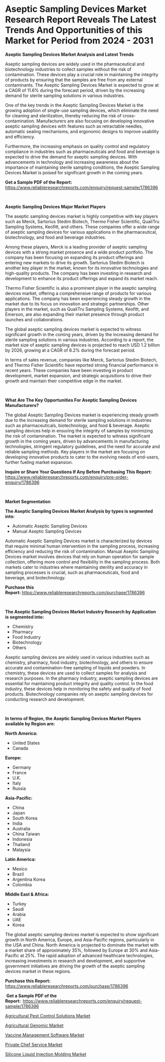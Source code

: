 <p><h1>Aseptic Sampling Devices Market Research Report Reveals The Latest Trends And Opportunities of this Market for Period from 2024 - 2031</h1></p><p><strong>Aseptic Sampling Devices Market Analysis and Latest Trends</strong></p>
<p><p>Aseptic sampling devices are widely used in the pharmaceutical and biotechnology industries to collect samples without the risk of contamination. These devices play a crucial role in maintaining the integrity of products by ensuring that the samples are free from any external contaminants. The Aseptic Sampling Devices Market is expected to grow at a CAGR of 11.6% during the forecast period, driven by the increasing demand for sterile sampling solutions in various industries.</p><p>One of the key trends in the Aseptic Sampling Devices Market is the growing adoption of single-use sampling devices, which eliminate the need for cleaning and sterilization, thereby reducing the risk of cross-contamination. Manufacturers are also focusing on developing innovative aseptic sampling devices with features such as retractable needles, automatic sealing mechanisms, and ergonomic designs to improve usability and efficiency.</p><p>Furthermore, the increasing emphasis on quality control and regulatory compliance in industries such as pharmaceuticals and food and beverage is expected to drive the demand for aseptic sampling devices. With advancements in technology and increasing awareness about the importance of maintaining sterile sampling conditions, the Aseptic Sampling Devices Market is poised for significant growth in the coming years.</p></p>
<p><strong>Get a Sample PDF of the Report:&nbsp;</strong> <a href="https://www.reliableresearchreports.com/enquiry/request-sample/1786396">https://www.reliableresearchreports.com/enquiry/request-sample/1786396</a></p>
<p>&nbsp;</p>
<p><strong>Aseptic Sampling Devices Major Market Players</strong></p>
<p><p>The aseptic sampling devices market is highly competitive with key players such as Merck, Sartorius Stedim Biotech, Thermo Fisher Scientific, QualiTru Sampling Systems, Keofitt, and others. These companies offer a wide range of aseptic sampling devices for various applications in the pharmaceutical, biotechnology, and food and beverage industries.</p><p>Among these players, Merck is a leading provider of aseptic sampling devices with a strong market presence and a wide product portfolio. The company has been focusing on expanding its product offerings and entering new markets to drive its growth. Sartorius Stedim Biotech is another key player in the market, known for its innovative technologies and high-quality products. The company has been investing in research and development to enhance its product offerings and expand its market reach.</p><p>Thermo Fisher Scientific is also a prominent player in the aseptic sampling devices market, offering a comprehensive range of products for various applications. The company has been experiencing steady growth in the market due to its focus on innovation and strategic partnerships. Other players in the market, such as QualiTru Sampling Systems, Keofitt, and Emerson, are also expanding their market presence through product launches and collaborations.</p><p>The global aseptic sampling devices market is expected to witness significant growth in the coming years, driven by the increasing demand for sterile sampling solutions in various industries. According to a report, the market size of aseptic sampling devices is projected to reach USD 1.2 billion by 2026, growing at a CAGR of 8.2% during the forecast period.</p><p>In terms of sales revenue, companies like Merck, Sartorius Stedim Biotech, and Thermo Fisher Scientific have reported strong financial performance in recent years. These companies have been investing in product development, market expansion, and strategic acquisitions to drive their growth and maintain their competitive edge in the market.</p></p>
<p>&nbsp;</p>
<p><strong>What Are The Key Opportunities For Aseptic Sampling Devices Manufacturers?</strong></p>
<p><p>The global Aseptic Sampling Devices market is experiencing steady growth due to the increasing demand for sterile sampling solutions in industries such as pharmaceuticals, biotechnology, and food & beverage. Aseptic sampling devices help in ensuring the integrity of samples by minimizing the risk of contamination. The market is expected to witness significant growth in the coming years, driven by advancements in manufacturing technologies, stringent regulatory guidelines, and the need for accurate and reliable sampling methods. Key players in the market are focusing on developing innovative products to cater to the evolving needs of end-users, further fueling market expansion.</p></p>
<p><strong>Inquire or Share Your Questions If Any Before Purchasing This Report:</strong> <a href="https://www.reliableresearchreports.com/enquiry/pre-order-enquiry/1786396">https://www.reliableresearchreports.com/enquiry/pre-order-enquiry/1786396</a></p>
<p>&nbsp;</p>
<p><strong>Market Segmentation</strong></p>
<p><strong>The Aseptic Sampling Devices Market Analysis by types is segmented into:</strong></p>
<p><ul><li>Automatic Aseptic Sampling Devices</li><li>Manual Aseptic Sampling Devices</li></ul></p>
<p><p>Automatic Aseptic Sampling Devices market is characterized by devices that require minimal human intervention in the sampling process, increasing efficiency and reducing the risk of contamination. Manual Aseptic Sampling Devices market involves devices that rely on human operation for sample collection, offering more control and flexibility in the sampling process. Both markets cater to industries where maintaining sterility and accuracy in sampling processes is crucial, such as pharmaceuticals, food and beverage, and biotechnology.</p></p>
<p><strong>Purchase this Report:&nbsp;</strong><a href="https://www.reliableresearchreports.com/purchase/1786396">https://www.reliableresearchreports.com/purchase/1786396</a></p>
<p>&nbsp;</p>
<p><strong>The Aseptic Sampling Devices Market Industry Research by Application is segmented into:</strong></p>
<p><ul><li>Chemistry</li><li>Pharmacy</li><li>Food Industry</li><li>Biotechnology</li><li>Others</li></ul></p>
<p><p>Aseptic sampling devices are widely used in various industries such as chemistry, pharmacy, food industry, biotechnology, and others to ensure accurate and contamination-free sampling of liquids and powders. In chemistry, these devices are used to collect samples for analysis and research purposes. In the pharmacy industry, aseptic sampling devices are essential for maintaining product integrity and quality control. In the food industry, these devices help in monitoring the safety and quality of food products. Biotechnology companies rely on aseptic sampling devices for conducting research and development.</p></p>
<p>&nbsp;</p>
<p><strong>In terms of Region, the Aseptic Sampling Devices Market Players available by Region are:</strong></p>
<p>
    <p> <strong> North America: </strong>
        <ul>
            <li>United States</li>
            <li>Canada</li>
        </ul>
        </p> 
    <p> <strong> Europe: </strong>
        <ul>
            <li>Germany</li>
            <li>France</li>
            <li>U.K.</li>
            <li>Italy</li>
            <li>Russia</li>
        </ul>
        </p> 
    <p> <strong> Asia-Pacific: </strong>
        <ul>
            <li>China</li>
            <li>Japan</li>
            <li>South Korea</li>
            <li>India</li>
            <li>Australia</li>
            <li>China Taiwan</li>
            <li>Indonesia</li>
            <li>Thailand</li>
            <li>Malaysia</li>
        </ul>
        </p> 
    <p> <strong> Latin America: </strong>
        <ul>
            <li>Mexico</li>
            <li>Brazil</li>
            <li>Argentina Korea</li>
            <li>Colombia</li>
        </ul>
        </p> 
    <p> <strong> Middle East & Africa: </strong>
        <ul>
            <li>Turkey</li>
            <li>Saudi</li>
            <li>Arabia</li>
            <li>UAE</li>
            <li>Korea</li>
        </ul>
    </p>
    </p>
<p><p>The global aseptic sampling devices market is expected to show significant growth in North America, Europe, and Asia-Pacific regions, particularly in the USA and China. North America is projected to dominate the market with a market share of approximately 35%, followed by Europe at 30% and Asia-Pacific at 25%. The rapid adoption of advanced healthcare technologies, increasing investments in research and development, and supportive government initiatives are driving the growth of the aseptic sampling devices market in these regions.</p></p>
<p><strong>Purchase this Report: </strong><a href="https://www.reliableresearchreports.com/purchase/1786396">https://www.reliableresearchreports.com/purchase/1786396</a></p>
<p>&nbsp;<strong>Get a Sample PDF of the Report:&nbsp;&nbsp;</strong><a href="https://www.reliableresearchreports.com/enquiry/request-sample/1786396">https://www.reliableresearchreports.com/enquiry/request-sample/1786396</a></p>
<p><strong></strong></p>
<p><p><a href="https://github.com/mharielmesa/Market-Research-Report-List-2/blob/main/agricultural-pest-control-solutions-market.md">Agricultural Pest Control Solutions Market</a></p><p><a href="https://github.com/suaretopek9/Market-Research-Report-List-1/blob/main/agricultural-genomic-market.md">Agricultural Genomic Market</a></p><p><a href="https://medium.com/@faithterry767/vaccine-management-software-market-furnishes-information-on-market-share-market-trends-and-market-51c6a84b41a7">Vaccine Management Software Market</a></p><p><a href="https://medium.com/@faithterry767/private-chef-service-market-comprehensive-assessment-by-type-application-and-geography-0a57850756ae">Private Chef Service Market</a></p><p><a href="https://medium.com/@stevengarcia756/silicone-liquid-injection-molding-market-size-cagr-trends-2024-2030-594b14e2686b">Silicone Liquid Injection Molding Market</a></p></p>